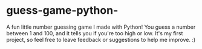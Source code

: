 # guess-game-python-
A fun little number guessing game I made with Python! You guess a number between 1 and 100, and it tells you if you're too high or low. It's my first project, so feel free to leave feedback or suggestions to help me improve. :)
